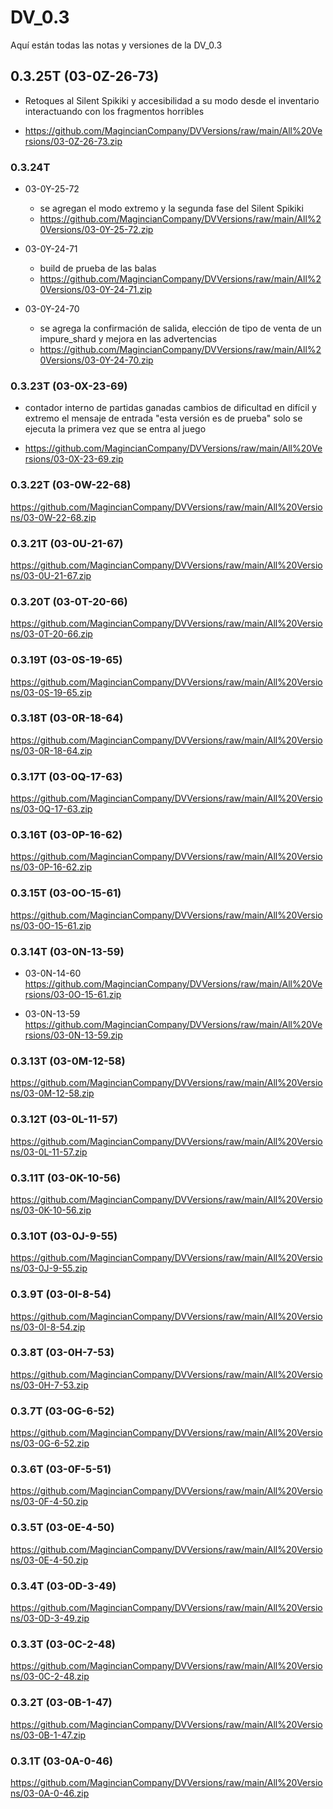 
# DV_0.3

Aquí están todas las notas y versiones de la DV_0.3
## 0.3.25T (03-0Z-26-73)
- Retoques al Silent Spikiki y accesibilidad a su modo desde el inventario interactuando con los fragmentos horribles

- https://github.com/MagincianCompany/DVVersions/raw/main/All%20Versions/03-0Z-26-73.zip

### 0.3.24T
* 03-0Y-25-72
    - se agregan el modo extremo y la segunda fase del Silent Spikiki
    - https://github.com/MagincianCompany/DVVersions/raw/main/All%20Versions/03-0Y-25-72.zip

* 03-0Y-24-71
    - build de prueba de las balas
    - https://github.com/MagincianCompany/DVVersions/raw/main/All%20Versions/03-0Y-24-71.zip

* 03-0Y-24-70
    - se agrega la confirmación de salida, elección de tipo de venta de un impure_shard
        y mejora en las advertencias
    - https://github.com/MagincianCompany/DVVersions/raw/main/All%20Versions/03-0Y-24-70.zip
     
### 0.3.23T (03-0X-23-69)
- contador interno de partidas ganadas
    cambios de dificultad en difícil y extremo
    el mensaje de entrada "esta versión es de prueba" solo se ejecuta la primera vez que se entra al juego

- https://github.com/MagincianCompany/DVVersions/raw/main/All%20Versions/03-0X-23-69.zip

### 0.3.22T (03-0W-22-68)
https://github.com/MagincianCompany/DVVersions/raw/main/All%20Versions/03-0W-22-68.zip

### 0.3.21T (03-0U-21-67)
https://github.com/MagincianCompany/DVVersions/raw/main/All%20Versions/03-0U-21-67.zip

### 0.3.20T (03-0T-20-66)
https://github.com/MagincianCompany/DVVersions/raw/main/All%20Versions/03-0T-20-66.zip

### 0.3.19T (03-0S-19-65)
https://github.com/MagincianCompany/DVVersions/raw/main/All%20Versions/03-0S-19-65.zip

### 0.3.18T (03-0R-18-64)
https://github.com/MagincianCompany/DVVersions/raw/main/All%20Versions/03-0R-18-64.zip

### 0.3.17T (03-0Q-17-63)
https://github.com/MagincianCompany/DVVersions/raw/main/All%20Versions/03-0Q-17-63.zip

### 0.3.16T (03-0P-16-62)
https://github.com/MagincianCompany/DVVersions/raw/main/All%20Versions/03-0P-16-62.zip

### 0.3.15T (03-0O-15-61)
https://github.com/MagincianCompany/DVVersions/raw/main/All%20Versions/03-0O-15-61.zip

### 0.3.14T (03-0N-13-59)
* 03-0N-14-60
https://github.com/MagincianCompany/DVVersions/raw/main/All%20Versions/03-0O-15-61.zip

* 03-0N-13-59
https://github.com/MagincianCompany/DVVersions/raw/main/All%20Versions/03-0N-13-59.zip

### 0.3.13T (03-0M-12-58)
https://github.com/MagincianCompany/DVVersions/raw/main/All%20Versions/03-0M-12-58.zip

### 0.3.12T (03-0L-11-57)
https://github.com/MagincianCompany/DVVersions/raw/main/All%20Versions/03-0L-11-57.zip

### 0.3.11T (03-0K-10-56)
https://github.com/MagincianCompany/DVVersions/raw/main/All%20Versions/03-0K-10-56.zip

### 0.3.10T (03-0J-9-55)
https://github.com/MagincianCompany/DVVersions/raw/main/All%20Versions/03-0J-9-55.zip

### 0.3.9T (03-0I-8-54)
https://github.com/MagincianCompany/DVVersions/raw/main/All%20Versions/03-0I-8-54.zip

### 0.3.8T (03-0H-7-53)
https://github.com/MagincianCompany/DVVersions/raw/main/All%20Versions/03-0H-7-53.zip

### 0.3.7T (03-0G-6-52)
https://github.com/MagincianCompany/DVVersions/raw/main/All%20Versions/03-0G-6-52.zip

### 0.3.6T (03-0F-5-51)
https://github.com/MagincianCompany/DVVersions/raw/main/All%20Versions/03-0F-4-50.zip

### 0.3.5T (03-0E-4-50)
https://github.com/MagincianCompany/DVVersions/raw/main/All%20Versions/03-0E-4-50.zip

### 0.3.4T (03-0D-3-49)
https://github.com/MagincianCompany/DVVersions/raw/main/All%20Versions/03-0D-3-49.zip

### 0.3.3T (03-0C-2-48)
https://github.com/MagincianCompany/DVVersions/raw/main/All%20Versions/03-0C-2-48.zip

### 0.3.2T (03-0B-1-47)
https://github.com/MagincianCompany/DVVersions/raw/main/All%20Versions/03-0B-1-47.zip

### 0.3.1T (03-0A-0-46)
https://github.com/MagincianCompany/DVVersions/raw/main/All%20Versions/03-0A-0-46.zip

